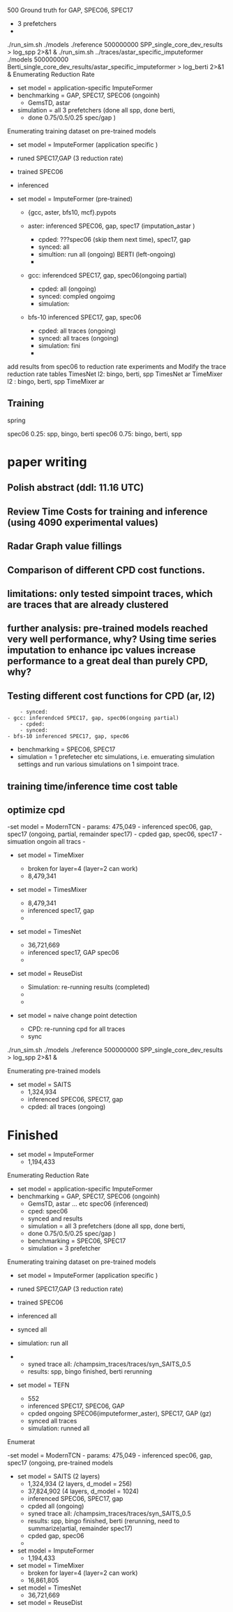 500 Ground truth for GAP, SPEC06, SPEC17
- 3 prefetchers
- 
./run_sim.sh ./models ./reference 500000000 SPP_single_core_dev_results > log_spp 2>&1 &
./run_sim.sh ../traces/astar_specific_imputeformer ./models 500000000 Berti_single_core_dev_results/astar_specific_imputeformer > log_berti 2>&1 &
Enumerating Reduction Rate
- set model = application-specific ImputeFormer
- benchmarking = GAP, SPEC17, SPEC06 (ongoinh)
	- GemsTD, astar
- simulation = all 3 prefetchers (done all spp, done berti,
	- done 0.75/0.5/0.25 spec/gap )

Enumerating training dataset on pre-trained models
- set model = ImputeFormer (application specific	)
- runed SPEC17,GAP (3 reduction rate)
- trained SPEC06 
- inferenced

- set model = ImputeFormer (pre-trained)
	- {gcc, aster, bfs10, mcf}.pypots	
	- aster: inferenced  SPEC06, gap, spec17 (imputation_astar		)
		- cpded: ???spec06 (skip them next time), spec17, gap
		- synced: all
		- simultion: run all (ongoing) BERTI (left-ongoing)
		- 
	- gcc: inferendced SPEC17, gap, spec06(ongoing partial)
		- cpded: all (ongoing)
		- synced: compled ongoimg
		- simulation:
		
	- bfs-10 inferenced SPEC17, gap, spec06
		- cpded:  all traces (ongoing)
		- synced: all traces (ongoing)
		- simulation:  fini
		- 

add results from spec06 to reduction rate experiments and Modify the trace reduction rate tables
TimesNet l2: bingo, berti, spp
TimesNet ar
TimeMixer l2 : bingo, berti, spp
TimeMixer ar


## Training
spring

spec06 0.25: spp, bingo, berti
spec06 0.75: bingo, berti, spp
# paper writing
## Polish abstract (ddl: 11.16 UTC)
## Review Time Costs for training and inference (using 4090 experimental values)
## Radar Graph value fillings
## Comparison of different CPD cost functions.
## limitations: only tested simpoint traces, which are traces that are already clustered
## further analysis: pre-trained models reached very well performance, why? Using time series imputation to enhance ipc values increase performance to a great deal than purely CPD, why?
## Testing different cost functions for CPD (ar, l2)

		- synced:
	- gcc: inferendced SPEC17, gap, spec06(ongoing partial)
		- cpded:
		- synced:
	- bfs-10 inferenced SPEC17, gap, spec06


- benchmarking = SPEC06, SPEC17
- simulation = 1 prefetecher etc simulations, i.e. emuerating simulation settings and run various simulations on 1 simpoint trace.
## training time/inference time cost table
## optimize cpd

	

-set model = ModernTCN
	- params:  475,049
	- inferenced spec06, gap, spec17 (ongoing, partial, remainder spec17)
	- cpded gap, spec06, spec17
	-  simuation ongoin all tracs
	- 

- set model = TimeMixer
	- broken for layer=4 (layer=2 can work)
	- 8,479,341

- set model = TimesMixer
	- 8,479,341
	- inferenced spec17,  gap
	-

- set model = TimesNet
	- 36,721,669
	- inferenced spec17, GAP spec06
	-

- set model = ReuseDist
	- Simulation: re-running results (completed)
	- 
	- 
- set model = naive change point detection
	- CPD: re-running cpd for all traces
	- sync

./run_sim.sh ./models ./reference 500000000 SPP_single_core_dev_results > log_spp 2>&1 &

Enumerating pre-trained models
- set model = SAITS
	- 1,324,934
	- inferenced SPEC06, SPEC17, gap
	- cpded: all traces (ongoing)


# Finished

- set model = ImputeFormer 
	- 1,194,433

Enumerating Reduction Rate
- set model = application-specific ImputeFormer
- benchmarking = GAP, SPEC17, SPEC06 (ongoinh)
	- GemsTD, astar ... etc spec06 (inferenced)
	- cped: spec06
	- synced and results
	- simulation = all 3 prefetchers (done all spp, done berti,
	- done 0.75/0.5/0.25 spec/gap )
	- benchmarking = SPEC06, SPEC17
	- simulation = 3 prefetcher

Enumerating training dataset on pre-trained models
- set model = ImputeFormer (application specific	)
- runed SPEC17,GAP (3 reduction rate)
- trained SPEC06 
- inferenced all
- synced all
- simulation: run all
- 	- syned trace all: /champsim_traces/traces/syn_SAITS_0.5
	- results: spp, bingo finished, berti rerunning
	
- set model = TEFN
	- 552
	- inferenced SPEC17, SPEC06, GAP
	- cpded ongoing SPEC06(imputeformer_aster), SPEC17, GAP (gz)
	- synced all traces
	- simulation:  runned all

Enumerat

-set model = ModernTCN
	- params:  475,049
	- inferenced spec06, gap, spec17 (ongoing, pre-trained models
- set model = SAITS (2 layers)
	- 1,324,934 (2 layers, d_model = 256)
	- 37,824,902 (4 layers, d_model = 1024)
	- inferenced SPEC06, SPEC17, gap
	- cpded all (ongoing)
	- syned trace all: /champsim_traces/traces/syn_SAITS_0.5
	- results: spp, bingo finished, berti (rerunning, need to summarize)artial, remainder spec17)
	- cpded gap, spec06
	- 
- set model = ImputeFormer 
	- 1,194,433
- set model = TimeMixer
	- broken for layer=4 (layer=2 can work)
	- 16,861,805
- set model = TimesNet
	- 36,721,669
- set model = ReuseDist
<!--stackedit_data:
eyJoaXN0b3J5IjpbLTE1Mzk5OTcxNTAsLTE2ODQyMzk4NjcsMT
Q1ODAxNzczNywxMjgyMjY3MzgzLC0zNTcwNzMzMzEsLTM3MTA4
NjQ1MCwyMDY0ODA5NjA2LC0xNTA2MjQxNTUzLC02MDkyMjAwNz
UsMTA3MTAwMDE2OCw1MTIyNjMwOTEsODA2MjcwNDk0LDQyNTE5
ODIwMCwxMzEwNjkzMzU4LC0yMzcxODAzMjksMTkwNTY2MTg0OS
w5NTc3NjA3MjIsMTk3NDE2MTIwMiwtMTM2MjcxMjk5MSwtMzUy
NjU4NTA2XX0=
-->
